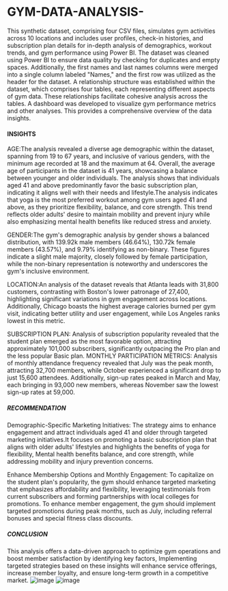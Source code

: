 # GYM-DATA-ANALYSIS-
This synthetic dataset, comprising four CSV files, simulates gym activities across 10 locations and includes user profiles, check-in histories, and subscription plan details for in-depth analysis of demographics, workout trends, and gym performance using Power BI.
The dataset was cleaned using Power BI to ensure data quality by checking for duplicates and empty spaces. Additionally, the first names and last names columns were merged into a single column labeled "Names," and the first row was utilized as the header for the dataset. A relationship structure was established within the dataset, which comprises four tables, each representing different aspects of gym data. These relationships facilitate cohesive analysis across the tables. A dashboard was developed to visualize gym performance metrics and other analyses. This provides a comprehensive overview of the data insights. 
#### INSIGHTS
AGE:The analysis revealed a diverse age demographic within the dataset, spanning from 19 to 67 years, and inclusive of various genders, with the minimum age recorded at 18 and the maximum at 64. Overall, the average age of participants in the dataset is 41 years, showcasing a balance between younger and older individuals. The analysis shows that individuals aged 41 and above predominantly favor the basic subscription plan, indicating it aligns well with their needs and lifestyle.The analysis indicates that yoga is the most preferred workout among gym users aged 41 and above, as they prioritize flexibility, balance, and core strength. This trend reflects older adults' desire to maintain mobility and prevent injury while also emphasizing mental health benefits like reduced stress and anxiety.

GENDER:The gym's demographic analysis by gender shows a balanced distribution, with 139.92k male members (46.64%), 130.72k female members (43.57%), and 9.79% identifying as non-binary. These figures indicate a slight male majority, closely followed by female participation, while the non-binary representation is noteworthy and underscores the gym's inclusive environment. 

LOCATION:An analysis of the dataset reveals that Atlanta leads with 31,800 customers, contrasting with Boston's lower patronage of 27,400, highlighting significant variations in gym engagement across locations. Additionally, Chicago boasts the highest average calories burned per gym visit, indicating better utility and user engagement, while Los Angeles ranks lowest in this metric.

SUBSCRIPTION PLAN: Analysis of subscription popularity revealed that the student plan emerged as the most favorable option, attracting approximately 101,000 subscribers, significantly outpacing the Pro plan and the less popular Basic plan. 
MONTHLY PARTICIPATION METRICS: Analysis of monthly attendance frequency revealed that July was the peak month, attracting 32,700 members, while October experienced a significant drop to just 15,600 attendees. Additionally, sign-up rates peaked in March and May, each bringing in 93,000 new members, whereas November saw the lowest sign-up rates at 59,000. 

##### RECOMMENDATION
Demographic-Specific Marketing Initiatives: The strategy aims to enhance engagement and attract individuals aged 41 and older through targeted marketing initiatives.It focuses on promoting a basic subscription plan that aligns with older adults' lifestyles and highlights the benefits of yoga for flexibility, Mental health benefits balance, and core strength, while addressing mobility and injury prevention concerns. 

Enhance Membership Options and Monthly Engagement: To capitalize on the student plan's popularity, the gym should enhance targeted marketing that emphasizes affordability and flexibility, leveraging testimonials from current subscribers and forming partnerships with local colleges for promotions. To enhance member engagement, the gym should implement targeted promotions during peak months, such as July, including referral bonuses and special fitness class discounts. 
##### CONCLUSION
This analysis offers a data-driven approach to optimize gym operations and boost member satisfaction by identifying key factors, Implementing targeted strategies based on these insights will enhance service offerings, increase member loyalty, and ensure long-term growth in a competitive market. 
![image](https://github.com/user-attachments/assets/38fdffef-011b-4098-b0be-39f20332cbbd)
![image](https://github.com/user-attachments/assets/63aa2ac1-8fc7-46f9-a713-f5da8da22801)

